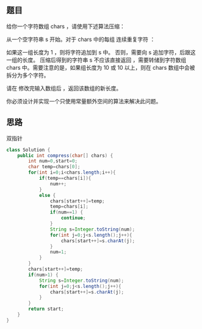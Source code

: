 ## 题目
给你一个字符数组 chars ，请使用下述算法压缩：

从一个空字符串 s 开始。对于 chars 中的每组 连续重复字符 ：

如果这一组长度为 1 ，则将字符追加到 s 中。
否则，需要向 s 追加字符，后跟这一组的长度。
压缩后得到的字符串 s 不应该直接返回 ，需要转储到字符数组 chars 中。需要注意的是，如果组长度为 10 或 10 以上，则在 chars 数组中会被拆分为多个字符。

请在 修改完输入数组后 ，返回该数组的新长度。

你必须设计并实现一个只使用常量额外空间的算法来解决此问题。
## 思路
双指针
```java
class Solution {
    public int compress(char[] chars) {
        int num=0,start=0;
        char temp=chars[0];
        for(int i=0;i<chars.length;i++){
            if(temp==chars[i]){
                num++;
            }
            else {
                chars[start++]=temp;
                temp=chars[i];
                if(num==1) {
                    continue;
                }
                String s=Integer.toString(num);
                for(int j=0;j<s.length();j++){
                    chars[start++]=s.charAt(j);
                }
                num=1;
            }
        }
        chars[start++]=temp;
        if(num>1) {
            String s=Integer.toString(num);
            for(int j=0;j<s.length();j++){
                chars[start++]=s.charAt(j);
            }
        }
        return start;
    }
}
```
